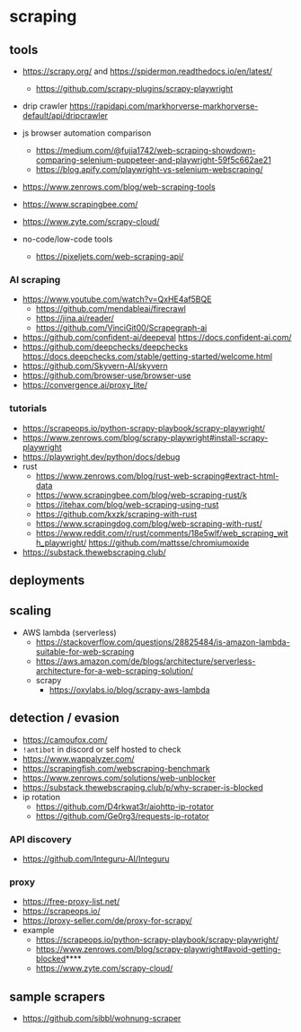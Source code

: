 # scraping

## tools

- https://scrapy.org/ and https://spidermon.readthedocs.io/en/latest/
  - https://github.com/scrapy-plugins/scrapy-playwright
- drip crawler https://rapidapi.com/markhorverse-markhorverse-default/api/dripcrawler
- js browser automation comparison
  - https://medium.com/@fujia1742/web-scraping-showdown-comparing-selenium-puppeteer-and-playwright-59f5c662ae21
  - https://blog.apify.com/playwright-vs-selenium-webscraping/
- https://www.zenrows.com/blog/web-scraping-tools
- https://www.scrapingbee.com/
- https://www.zyte.com/scrapy-cloud/
 
- no-code/low-code tools
  - https://pixeljets.com/web-scraping-api/


### AI scraping

- https://www.youtube.com/watch?v=QxHE4af5BQE
  - https://github.com/mendableai/firecrawl
  - https://jina.ai/reader/
  - https://github.com/VinciGit00/Scrapegraph-ai
- https://github.com/confident-ai/deepeval https://docs.confident-ai.com/
- https://github.com/deepchecks/deepchecks https://docs.deepchecks.com/stable/getting-started/welcome.html
- https://github.com/Skyvern-AI/skyvern
- https://github.com/browser-use/browser-use
- https://convergence.ai/proxy_lite/

### tutorials

- https://scrapeops.io/python-scrapy-playbook/scrapy-playwright/
- https://www.zenrows.com/blog/scrapy-playwright#install-scrapy-playwright
- https://playwright.dev/python/docs/debug
- rust
  - https://www.zenrows.com/blog/rust-web-scraping#extract-html-data
  - https://www.scrapingbee.com/blog/web-scraping-rust/k
  - https://itehax.com/blog/web-scraping-using-rust
  - https://github.com/kxzk/scraping-with-rust
  - https://www.scrapingdog.com/blog/web-scraping-with-rust/
  - https://www.reddit.com/r/rust/comments/18e5wlf/web_scraping_with_playwright/ https://github.com/mattsse/chromiumoxide
- https://substack.thewebscraping.club/

## deployments

## scaling

- AWS lambda (serverless)
  - https://stackoverflow.com/questions/28825484/is-amazon-lambda-suitable-for-web-scraping
  - https://aws.amazon.com/de/blogs/architecture/serverless-architecture-for-a-web-scraping-solution/
  - scrapy
    - https://oxylabs.io/blog/scrapy-aws-lambda

## detection / evasion

- https://camoufox.com/
- `!antibot` in discord or self hosted to check
- https://www.wappalyzer.com/
- https://scrapingfish.com/webscraping-benchmark
- https://www.zenrows.com/solutions/web-unblocker
- https://substack.thewebscraping.club/p/why-scraper-is-blocked
- ip rotation
  - https://github.com/D4rkwat3r/aiohttp-ip-rotator
  - https://github.com/Ge0rg3/requests-ip-rotator
### API discovery

- https://github.com/Integuru-AI/Integuru


### proxy

- https://free-proxy-list.net/
- https://scrapeops.io/
- https://proxy-seller.com/de/proxy-for-scrapy/
- example
  - https://scrapeops.io/python-scrapy-playbook/scrapy-playwright/
  - https://www.zenrows.com/blog/scrapy-playwright#avoid-getting-blocked****
  - https://www.zyte.com/scrapy-cloud/
 


## sample scrapers

- https://github.com/sibbl/wohnung-scraper
